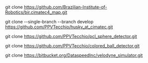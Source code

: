 git clone https://github.com/Brazilian-Institute-of-Robotics/bir.cimatec4_map.git

git clone --single-branch --branch develop https://github.com/PPVTecchio/husky_at_cimatec.git

git clone https://github.com/PPVTecchio/pcl_sphere_detector.git

git clone https://github.com/PPVTecchio/colored_ball_detector.git

git clone https://bitbucket.org/DataspeedInc/velodyne_simulator.git